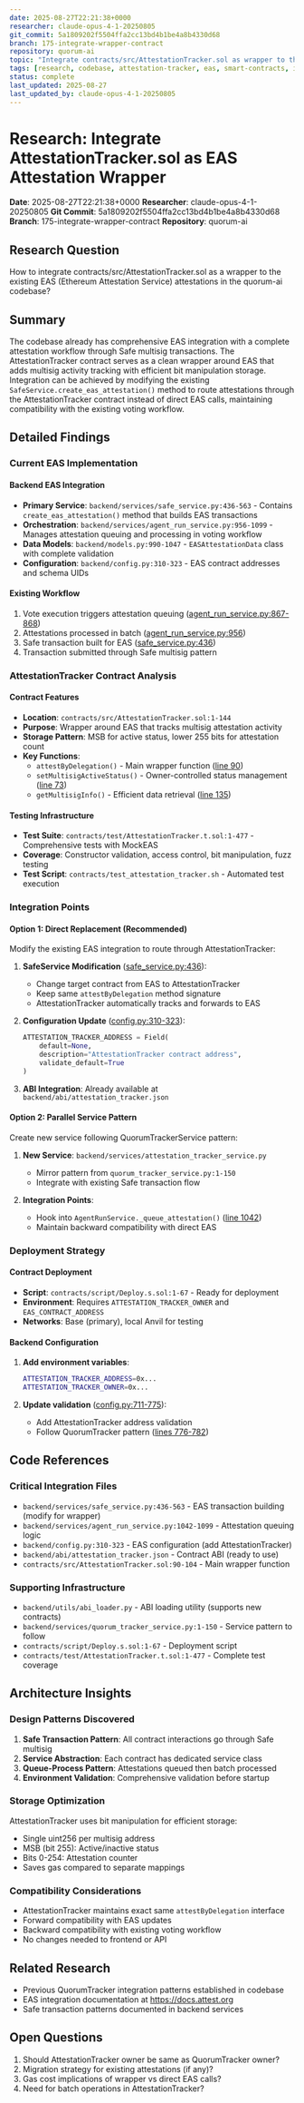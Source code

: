 ```yaml
---
date: 2025-08-27T22:21:38+0000
researcher: claude-opus-4-1-20250805
git_commit: 5a1809202f5504ffa2cc13bd4b1be4a8b4330d68
branch: 175-integrate-wrapper-contract
repository: quorum-ai
topic: "Integrate contracts/src/AttestationTracker.sol as wrapper to the existing EAS attestations"
tags: [research, codebase, attestation-tracker, eas, smart-contracts, integration]
status: complete
last_updated: 2025-08-27
last_updated_by: claude-opus-4-1-20250805
---
```


# Research: Integrate AttestationTracker.sol as EAS Attestation Wrapper

**Date**: 2025-08-27T22:21:38+0000
**Researcher**: claude-opus-4-1-20250805
**Git Commit**: 5a1809202f5504ffa2cc13bd4b1be4a8b4330d68
**Branch**: 175-integrate-wrapper-contract
**Repository**: quorum-ai

## Research Question
How to integrate contracts/src/AttestationTracker.sol as a wrapper to the existing EAS (Ethereum Attestation Service) attestations in the quorum-ai codebase?

## Summary
The codebase already has comprehensive EAS integration with a complete attestation workflow through Safe multisig transactions. The AttestationTracker contract serves as a clean wrapper around EAS that adds multisig activity tracking with efficient bit manipulation storage. Integration can be achieved by modifying the existing `SafeService.create_eas_attestation()` method to route attestations through the AttestationTracker contract instead of direct EAS calls, maintaining compatibility with the existing voting workflow.

## Detailed Findings

### Current EAS Implementation

#### Backend EAS Integration
- **Primary Service**: `backend/services/safe_service.py:436-563` - Contains `create_eas_attestation()` method that builds EAS transactions
- **Orchestration**: `backend/services/agent_run_service.py:956-1099` - Manages attestation queuing and processing in voting workflow
- **Data Models**: `backend/models.py:990-1047` - `EASAttestationData` class with complete validation
- **Configuration**: `backend/config.py:310-323` - EAS contract addresses and schema UIDs

#### Existing Workflow
1. Vote execution triggers attestation queuing ([agent_run_service.py:867-868](backend/services/agent_run_service.py:867))
2. Attestations processed in batch ([agent_run_service.py:956](backend/services/agent_run_service.py:956))
3. Safe transaction built for EAS ([safe_service.py:436](backend/services/safe_service.py:436))
4. Transaction submitted through Safe multisig pattern

### AttestationTracker Contract Analysis

#### Contract Features
- **Location**: `contracts/src/AttestationTracker.sol:1-144`
- **Purpose**: Wrapper around EAS that tracks multisig attestation activity
- **Storage Pattern**: MSB for active status, lower 255 bits for attestation count
- **Key Functions**:
  - `attestByDelegation()` - Main wrapper function ([line 90](contracts/src/AttestationTracker.sol:90))
  - `setMultisigActiveStatus()` - Owner-controlled status management ([line 73](contracts/src/AttestationTracker.sol:73))
  - `getMultisigInfo()` - Efficient data retrieval ([line 135](contracts/src/AttestationTracker.sol:135))

#### Testing Infrastructure
- **Test Suite**: `contracts/test/AttestationTracker.t.sol:1-477` - Comprehensive tests with MockEAS
- **Coverage**: Constructor validation, access control, bit manipulation, fuzz testing
- **Test Script**: `contracts/test_attestation_tracker.sh` - Automated test execution

### Integration Points

#### Option 1: Direct Replacement (Recommended)
Modify the existing EAS integration to route through AttestationTracker:

1. **SafeService Modification** ([safe_service.py:436](backend/services/safe_service.py:436)):
   - Change target contract from EAS to AttestationTracker
   - Keep same `attestByDelegation` method signature
   - AttestationTracker automatically tracks and forwards to EAS

2. **Configuration Update** ([config.py:310-323](backend/config.py:310)):
   ```python
   ATTESTATION_TRACKER_ADDRESS = Field(
       default=None,
       description="AttestationTracker contract address",
       validate_default=True
   )
   ```

3. **ABI Integration**: Already available at `backend/abi/attestation_tracker.json`

#### Option 2: Parallel Service Pattern
Create new service following QuorumTrackerService pattern:

1. **New Service**: `backend/services/attestation_tracker_service.py`
   - Mirror pattern from `quorum_tracker_service.py:1-150`
   - Integrate with existing Safe transaction flow

2. **Integration Points**:
   - Hook into `AgentRunService._queue_attestation()` ([line 1042](backend/services/agent_run_service.py:1042))
   - Maintain backward compatibility with direct EAS

### Deployment Strategy

#### Contract Deployment
- **Script**: `contracts/script/Deploy.s.sol:1-67` - Ready for deployment
- **Environment**: Requires `ATTESTATION_TRACKER_OWNER` and `EAS_CONTRACT_ADDRESS`
- **Networks**: Base (primary), local Anvil for testing

#### Backend Configuration
1. **Add environment variables**:
   ```bash
   ATTESTATION_TRACKER_ADDRESS=0x...
   ATTESTATION_TRACKER_OWNER=0x...
   ```

2. **Update validation** ([config.py:711-775](backend/config.py:711)):
   - Add AttestationTracker address validation
   - Follow QuorumTracker pattern ([lines 776-782](backend/config.py:776))

## Code References

### Critical Integration Files
- `backend/services/safe_service.py:436-563` - EAS transaction building (modify for wrapper)
- `backend/services/agent_run_service.py:1042-1099` - Attestation queuing logic
- `backend/config.py:310-323` - EAS configuration (add AttestationTracker)
- `backend/abi/attestation_tracker.json` - Contract ABI (ready to use)
- `contracts/src/AttestationTracker.sol:90-104` - Main wrapper function

### Supporting Infrastructure
- `backend/utils/abi_loader.py` - ABI loading utility (supports new contracts)
- `backend/services/quorum_tracker_service.py:1-150` - Service pattern to follow
- `contracts/script/Deploy.s.sol:1-67` - Deployment script
- `contracts/test/AttestationTracker.t.sol:1-477` - Complete test coverage

## Architecture Insights

### Design Patterns Discovered
1. **Safe Transaction Pattern**: All contract interactions go through Safe multisig
2. **Service Abstraction**: Each contract has dedicated service class
3. **Queue-Process Pattern**: Attestations queued then batch processed
4. **Environment Validation**: Comprehensive validation before startup

### Storage Optimization
AttestationTracker uses bit manipulation for efficient storage:
- Single uint256 per multisig address
- MSB (bit 255): Active/inactive status
- Bits 0-254: Attestation counter
- Saves gas compared to separate mappings

### Compatibility Considerations
- AttestationTracker maintains exact same `attestByDelegation` interface
- Forward compatibility with EAS updates
- Backward compatibility with existing voting workflow
- No changes needed to frontend or API


## Related Research
- Previous QuorumTracker integration patterns established in codebase
- EAS integration documentation at https://docs.attest.org
- Safe transaction patterns documented in backend services

## Open Questions
1. Should AttestationTracker owner be same as QuorumTracker owner?
2. Migration strategy for existing attestations (if any)?
3. Gas cost implications of wrapper vs direct EAS calls?
4. Need for batch operations in AttestationTracker?